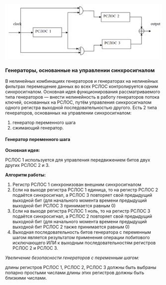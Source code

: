 ![](Scheme.png)

### Генераторы, основанные на управлении синхросигналом
В нелинейных комбинациях генераторов и генераторах на нелинейных фильтрах перемещение данных во всех РСЛОС контролируется одним синхросигналом.
Основная идея функционирования рассматриваемого типа генераторов — внести нелинейность в работу генераторов потока ключей, основанных на РСЛОС, путём управления синхросигналом одного регистра выходной последовательностью другого.
Есть 2 типа генераторов, основанных на управлении синхросигналом:
1. генератор переменного шага 
2. сжимающий генератор.

#### Генератор переменного шага

**Основная идея:**

РСЛОС 1 используется для управления передвижением битов двух других РСЛОС 2 и 3.

**Алгоритм работы:**

1. Регистр РСЛОС 1 синхронизован внешним синхросигналом
2. Если на выходе регистра РСЛОС 1 единица, то на регистр РСЛОС 2 подаётся синхросигнал, а РСЛОС 3 повторяет свой предыдущий выходной бит (для начального момента времени предыдущий выходной бит РСЛОС 3 принимается равным 0)
3. Если на выходе регистра РСЛОС 1 ноль, то на регистр РСЛОС 3 подаётся синхросигнал, а РСЛОС 2 повторяет свой предыдущий выходной бит (для начального момента времени предыдущий выходной бит РСЛОС 2 также принимается равным 0)
4. Выходная последовательность битов генератора с переменным шагом является результатом применения операции побитового исключающего ИЛИ к выходным последовательностям регистров РСЛОС 2 и РСЛОС 3.

*Увеличение безопасности генераторов с переменным шагом:*

длины регистров РСЛОС 1, РСЛОС 2, РСЛОС 3 должны быть выбраны попарно простыми числами
длины этих регистров должны быть близкими числами.
